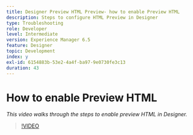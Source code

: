 ```yaml
---
title: Designer Preview HTML Preview- how to enable Preview HTML
description: Steps to configure HTML Preview in Designer
type: Troubleshooting
role: Developer
level: Intermediate
version: Experience Manager 6.5
feature: Designer
topic: Development
index: y
exl-id: 6154883b-53e2-4a4f-ba97-9e0730fe3c13
duration: 43
---
```


# How to enable Preview HTML

*This video walks through the steps to enable preview HTML in Designer.*

>[!VIDEO](https://video.tv.adobe.com/v/335498?quality=12&learn=on)
